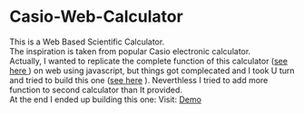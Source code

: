 # Casio-Web-Calculator
This is a Web Based Scientific Calculator.<br>
The inspiration is taken from popular Casio electronic calculator.<br>
Actually, I wanted to replicate the complete function of this calculator (<a target="_blank" href="http://ecx.images-amazon.com/images/I/71tFoa7v5EL._SL1500_.jpg">see here </a> ) on web using javascript, but things got complecated and I took U turn and tried to build this one (<a target="_blank" href="https://mafstorage001.blob.core.windows.net/appimages/ProductImages/Standard/62574.jpg" >see here</a> ). 
Neverthless I tried to add more function to second calculator than It provided. 
<br>
At the end I ended up building this one: Visit:  <a href="http://abhishekraj007.github.io/apps/Casio-Web-Calculator/">Demo</a>
